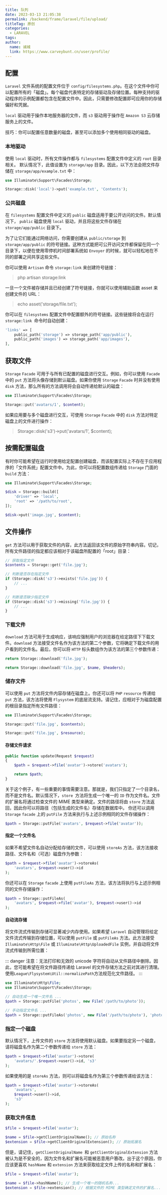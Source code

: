 ```yaml
---
title: 队列
date: 2023-03-13 21:05:38
permalink: /backend/frame/laravel/file/upload/
titleTag: 原创
categories: 
  - LARAVEL
tags: 
author: 
  name: 诚城
  link: https://www.carveybunt.cn/user/profile/
---
```


## 配置

`Laravel` 文件系统的配置文件位于 `config/filesystems.php`。在这个文件中你可以配置所有的「磁盘」。每个磁盘代表特定的存储驱动及存储位置。每种支持的驱动程序的示例配置都包含在配置文件中。因此，只需要修改配置即可应用你的存储偏好和凭据。

`local` 驱动用于操作本地服务器的文件，而 `s3` 驱动用于操作在 `Amazon S3` 云存储服务上的文件。

技巧：你可以配置任意数量的磁盘，甚至可以添加多个使用相同驱动的磁盘。

### 本地驱动

使用 `local` 驱动时，所有文件操作都与 `filesystems` 配置文件中定义的 `root` 目录相关。 默认情况下，此值设置为 `storage/app` 目录。因此，以下方法会把文件存储在 `storage/app/example.txt` 中：

```php
use Illuminate\Support\Facades\Storage;

Storage::disk('local')->put('example.txt', 'Contents');
```

### 公共磁盘

在 `filesystems` 配置文件中定义的 `public` 磁盘适用于要公开访问的文件。默认情况下， `public` 磁盘使用 `local` 驱动，并且将这些文件存储在 `storage/app/public` 目录下。

为了让它们能通过网络访问，你需要创建从 `public/storage` 到 `storage/app/public` 的符号链接。这种方式能把可公开访问文件都保留在同一个目录下，以便在使用零停机时间部署系统如 `Envoyer` 的时候，就可以轻松地在不同的部署之间共享这些文件。

你可以使用 `Artisan` 命令 `storage:link` 来创建符号链接：

> php artisan storage:link

一旦一个文件被存储并且已经创建了符号链接，你就可以使用辅助函数 asset 来创建文件的 URL：

> echo asset('storage/file.txt');

你可以在 `filesystems` 配置文件中配置额外的符号链接。这些链接将会在运行 `storage:link `命令时自动创建：

```php
'links' => [
    public_path('storage') => storage_path('app/public'),
    public_path('images') => storage_path('app/images'),
],
```

## 获取文件

`Storage` `Facade` 可用于与所有已配置的磁盘进行交互。例如，你可以使用 `Facade` 中的 `put` 方法将头像存储到默认磁盘。如果你使用 `Storage` `Facade` 时并没有使用 `disk` 方法，那么所有的方法调用将会自动传递给默认的磁盘：

```php
use Illuminate\Support\Facades\Storage;

Storage::put('avatars/1', $content);
```

如果应用要与多个磁盘进行交互，可使用 `Storage` `Facade` 中的 `disk` 方法对特定磁盘上的文件进行操作：

> Storage::disk('s3')->put('avatars/1', $content);

## 按需配置磁盘

有时你可能希望在运行时使用给定配置创建磁盘，而该配置实际上不存在于应用程序的「文件系统」配置文件中。为此，你可以将配置数组传递给 `Storage` 门面的 `build` 方法：

```php
use Illuminate\Support\Facades\Storage;

$disk = Storage::build([
    'driver' => 'local',
    'root' => '/path/to/root',
]);

$disk->put('image.jpg', $content);
```

## 文件操作

`get` 方法可以用于获取文件的内容，此方法返回该文件的原始字符串内容。切记，所有文件路径的指定都应该相对于该磁盘所配置的「root」目录：

```php
// 获取指定文件
$contents = Storage::get('file.jpg');

// 判断是否存在指定文件
if (Storage::disk('s3')->exists('file.jpg')) {
    // ...
}

// 判断是否缺少指定文件
if (Storage::disk('s3')->missing('file.jpg')) {
    // ...
}
```

### 下载文件

`download` 方法可用于生成响应，该响应强制用户的浏览器在给定路径下下载文件。`download` 方法接受文件名作为该方法的第二个参数，它将确定下载文件的用户看到的文件名。最后，你可以将 `HTTP` 标头数组作为该方法的第三个参数传递：

```php
return Storage::download('file.jpg');

return Storage::download('file.jpg', $name, $headers);
```

### 储存文件

可以使用 `put` 方法将文件内容存储在磁盘上。你还可以将 `PHP` `resource` 传递给 `put` 方法，该方法将使用 `Flysystem` 的底层流支持。请记住，应相对于为磁盘配置的根目录指定所有文件路径：

```php
use Illuminate\Support\Facades\Storage;

Storage::put('file.jpg', $contents);

Storage::put('file.jpg', $resource);
```

#### 存储文件请求

```php
public function update(Request $request)
{
    $path = $request->file('avatar')->store('avatars');

    return $path;
}
```

关于这个例子，有一些重要的事情需要注意。那就是，我们只指定了一个目录名，而不是文件名。默认情况下，`store `方法将生成一个唯一的 `ID` 作为文件名。文件的扩展名将通过检查文件的 MIME 类型来确定。文件的路径将由 `store` 方法返回，因此你可以将路径（包括生成的文件名）存储在数据库中。
你还可以调用 `Storage` `facade` 上的 `putFile` 方法来执行与上述示例相同的文件存储操作：

```php
$path = Storage::putFile('avatars', $request->file('avatar'));
```

#### 指定一个文件名

如果不希望文件名自动分配给存储的文件，可以使用 `storeAs` 方法，该方法接收路径、文件名和（可选）磁盘作为参数：

```php
$path = $request->file('avatar')->storeAs(
    'avatars', $request->user()->id
);
```

你还可以在 `Storage` `facade` 上使用 `putFileAs` 方法，该方法将执行与上述示例相同的文件存储操作：

```php
$path = Storage::putFileAs(
    'avatars', $request->file('avatar'), $request->user()->id
);
```

#### 自动流存储

将文件流式传输到存储可显著减少内存使用。如果希望 `Laravel` 自动管理将给定文件流式传输到存储位置，可以使用 `putFile` 或 `putFileAs` 方法。此方法接受 `Illuminate\Http\File` 或 `Illuminate\Http\UploadedFile` 实例，并自动将文件流式传输到所需位置：

::: danger
注意：无法打印和无效的 unicode 字符将自动从文件路径中删除。因此，您可能希望在将文件路径传递给 Laravel 的文件存储方法之前对其进行清理。使用`League\Flysystem\Util::normalizePath`方法规范化文件路径。
:::

```php
use Illuminate\Http\File;
use Illuminate\Support\Facades\Storage;

// 自动生成一个唯一文件名 ...
$path = Storage::putFile('photos', new File('/path/to/photo'));

// 手动指定文件名 ...
$path = Storage::putFileAs('photos', new File('/path/to/photo'), 'photo.jpg');
```

### 指定一个磁盘

默认情况下，上传文件的 `store` 方法将使用默认磁盘。如果要指定另一个磁盘，请将磁盘名作为第二个参数传递给 `store` 方法：

```php
$path = $request->file('avatar')->store(
    'avatars/'.$request->user()->id, 's3'
);
```

如果使用的是 `storeAs` 方法，则可以将磁盘名作为第三个参数传递给该方法：

```php
$path = $request->file('avatar')->storeAs(
    'avatars',
    $request->user()->id,
    's3'
);
```

### 获取文件信息

```php
$file = $request->file('avatar');

$name = $file->getClientOriginalName(); // 原始名称
$extension = $file->getClientOriginalExtension(); // 原始拓展名
```

但是，请记住，`getClientOriginalName `和 `getClientOriginalExtension` 方法被认为是不安全的，因为文件名和扩展名可能被恶意用户篡改。出于这个原因，你应该更喜欢 `hashName` 和 `extension` 方法来获取给定文件上传的名称和扩展名：

```php
$file = $request->file('avatar');

$name = $file->hashName(); // 生成一个唯一的随机名称...
$extension = $file->extension(); // 根据文件的 MIME 类型确定文件的扩展名...
```
